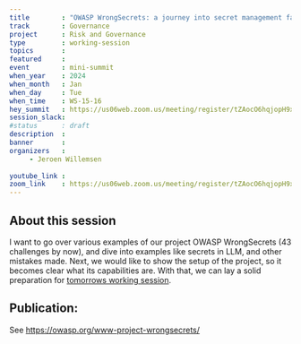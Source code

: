 ```yaml
---
title        : "OWASP WrongSecrets: a journey into secret management failures"
track        : Governance
project      : Risk and Governance
type         : working-session
topics       :
featured     :
event        : mini-summit
when_year    : 2024
when_month   : Jan
when_day     : Tue
when_time    : WS-15-16
hey_summit   : https://us06web.zoom.us/meeting/register/tZAocO6hqjopH9x90wStjN8hWS2K9Wykgsr_
session_slack:
#status      : draft
description  :
banner       : 
organizers   :
     - Jeroen Willemsen
     
youtube_link : 
zoom_link    : https://us06web.zoom.us/meeting/register/tZAocO6hqjopH9x90wStjN8hWS2K9Wykgsr_
---
```


## About this session
I want to go over various examples of our project OWASP WrongSecrets (43 challenges by now), and dive into examples like secrets in LLM, and other mistakes made. Next, we would like to show the setup of the project, so it becomes clear what its capabilities are. With that, we can lay a solid preparation for [tomorrows working session](https://open-security-summit.org/sessions/2024/mini-summits/jan/governance/owasp-wrongsecrets-define-the-future-challenges-together/). 

## Publication:
See https://owasp.org/www-project-wrongsecrets/ 

